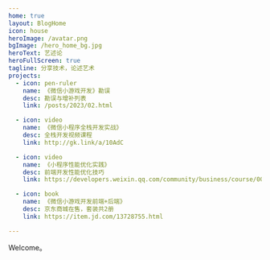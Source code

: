 ```yaml
---
home: true
layout: BlogHome
icon: house
heroImage: /avatar.png
bgImage: /hero_home_bg.jpg
heroText: 艺述论
heroFullScreen: true
tagline: 分享技术，论述艺术
projects:
  - icon: pen-ruler
    name: 《微信小游戏开发》勘误
    desc: 勘误与增补列表
    link: /posts/2023/02.html

  - icon: video
    name: 《微信小程序全栈开发实战》
    desc: 全栈开发视频课程
    link: http://gk.link/a/10AdC

  - icon: video
    name: 《小程序性能优化实践》
    desc: 前端开发性能优化技巧
    link: https://developers.weixin.qq.com/community/business/course/000606628dc2e86dc0ddcbb115940d

  - icon: book
    name: 《微信小游戏开发前端+后端》
    desc: 京东商城在售，套装共2册
    link: https://item.jd.com/13728755.html

---
```


Welcome。
